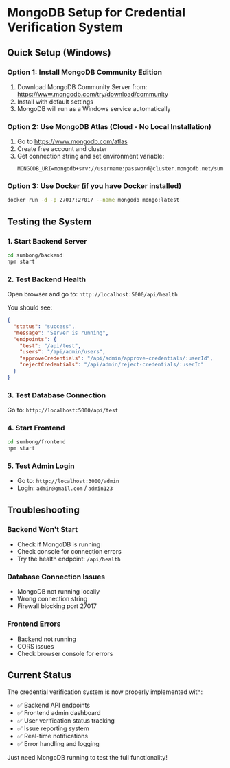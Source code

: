 # MongoDB Setup for Credential Verification System

## Quick Setup (Windows)

### Option 1: Install MongoDB Community Edition
1. Download MongoDB Community Server from: https://www.mongodb.com/try/download/community
2. Install with default settings
3. MongoDB will run as a Windows service automatically

### Option 2: Use MongoDB Atlas (Cloud - No Local Installation)
1. Go to https://www.mongodb.com/atlas
2. Create free account and cluster
3. Get connection string and set environment variable:
   ```
   MONGODB_URI=mongodb+srv://username:password@cluster.mongodb.net/sumbong
   ```

### Option 3: Use Docker (if you have Docker installed)
```bash
docker run -d -p 27017:27017 --name mongodb mongo:latest
```

## Testing the System

### 1. Start Backend Server
```bash
cd sumbong/backend
npm start
```

### 2. Test Backend Health
Open browser and go to: `http://localhost:5000/api/health`

You should see:
```json
{
  "status": "success",
  "message": "Server is running",
  "endpoints": {
    "test": "/api/test",
    "users": "/api/admin/users",
    "approveCredentials": "/api/admin/approve-credentials/:userId",
    "rejectCredentials": "/api/admin/reject-credentials/:userId"
  }
}
```

### 3. Test Database Connection
Go to: `http://localhost:5000/api/test`

### 4. Start Frontend
```bash
cd sumbong/frontend
npm start
```

### 5. Test Admin Login
- Go to: `http://localhost:3000/admin`
- Login: `admin@gmail.com` / `admin123`

## Troubleshooting

### Backend Won't Start
- Check if MongoDB is running
- Check console for connection errors
- Try the health endpoint: `/api/health`

### Database Connection Issues
- MongoDB not running locally
- Wrong connection string
- Firewall blocking port 27017

### Frontend Errors
- Backend not running
- CORS issues
- Check browser console for errors

## Current Status
The credential verification system is now properly implemented with:
- ✅ Backend API endpoints
- ✅ Frontend admin dashboard
- ✅ User verification status tracking
- ✅ Issue reporting system
- ✅ Real-time notifications
- ✅ Error handling and logging

Just need MongoDB running to test the full functionality!




